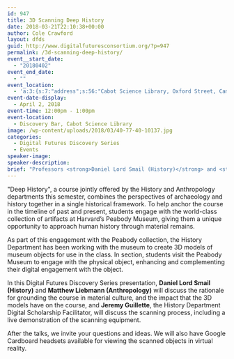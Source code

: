 ```yaml
---
id: 947
title: 3D Scanning Deep History
date: 2018-03-21T22:10:38+00:00
author: Cole Crawford
layout: dfds
guid: http://www.digitalfuturesconsortium.org/?p=947
permalink: /3d-scanning-deep-history/
event__start_date:
  - "20180402"
event_end_date:
  - ""
event_location:
  - 'a:3:{s:7:"address";s:56:"Cabot Science Library, Oxford Street, Cambridge, MA, USA";s:3:"lat";s:17:"42.37623670000001";s:3:"lng";s:9:"-71.11624";}'
event-date-display:
  - April 2, 2018
event-time: 12:00pm - 1:00pm
event-location:
  - Discovery Bar, Cabot Science Library
image: /wp-content/uploads/2018/03/40-77-40-10137.jpg
categories:
  - Digital Futures Discovery Series
  - Events
speaker-image:
speaker-description:
brief: "Professors <strong>Daniel Lord Smail (History)</strong> and <strong>Matthew Liebmann (Anthropology)</strong> will discuss the rationale for grounding their 'Deep History' course in material culture, and the impact of 3D models have on the course. <strong>Jeremy Guillette</strong> will discuss and demo the scanning process."
---
```

<p>
  "Deep History", a course jointly offered by the History and Anthropology departments this semester, combines the perspectives of archaeology and history together in a single historical framework. To help anchor the course in the timeline of past and present, students engage with the world-class collection of artifacts at Harvard’s Peabody Museum, giving them a unique opportunity to approach human history through material remains.
</p>

<p>
  As part of this engagement with the Peabody collection, the History Department has been working with the museum to create 3D models of museum objects for use in the class. In section, students visit the Peabody Museum to engage with the physical object, enhancing and complementing their digital engagement with the object.
</p>

<p>
  In this Digital Futures Discovery Series presentation, <strong>Daniel Lord Smail (History)</strong> and <strong>Matthew Liebmann (Anthropology)</strong> will discuss the rationale for grounding the course in material culture, and the impact that the 3D models have on the course, and <strong>Jeremy Guillette</strong>, the History Department Digital Scholarship Facilitator, will discuss the scanning process, including a live demonstration of the scanning equipment.
</p>

<p>
  After the talks, we invite your questions and ideas. We will also have Google Cardboard headsets available for viewing the scanned objects in virtual reality.
</p>
